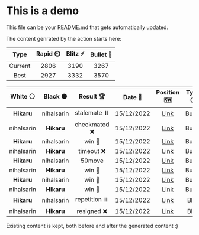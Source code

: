 # This is a demo

This file can be your README.md that gets automatically updated.

The content genrated by the action starts here:

<!--START_SECTION:chessStats-->
<!-- Automatically generated with https://github.com/Balastrong/chess-stats-action -->

| Type | Rapid ⏲️ | Blitz ⚡ | Bullet 🔫 |
|:---:|:---:|:---:|:---:|
| Current | 2806 | 3190 | 3267 |
| Best | 2927 | 3332 | 3570 |

| White ⚪ | Black ⚫ | Result 🏆 | Date 📅 | Position 🗺️ | Type 🕕 |
|:---:|:---:|:---:|:---:|:---:|:---:|
| **Hikaru** | nihalsarin | stalemate ⏸️ | 15/12/2022 | <a href="http://www.ee.unb.ca/cgi-bin/tervo/fen.pl?select=7K/7P/8/5k2/6r1/8/8/8 w - -">Link</a> | Bullet |
| nihalsarin | **Hikaru** | checkmated ❌ | 15/12/2022 | <a href="http://www.ee.unb.ca/cgi-bin/tervo/fen.pl?select=3kR3/5Q2/8/4K3/6P1/7P/8/8 b - -">Link</a> | Bullet |
| **Hikaru** | nihalsarin | win 🥇 | 15/12/2022 | <a href="http://www.ee.unb.ca/cgi-bin/tervo/fen.pl?select=8/8/3N1k2/4p2P/1P3p2/2PKnP2/8/8 b - -">Link</a> | Bullet |
| nihalsarin | **Hikaru** | timeout ❌ | 15/12/2022 | <a href="http://www.ee.unb.ca/cgi-bin/tervo/fen.pl?select=1r6/5p1k/2p2P2/2P1R3/1p5K/7P/rP4R1/8 b - -">Link</a> | Bullet |
| **Hikaru** | nihalsarin | 50move  | 15/12/2022 | <a href="http://www.ee.unb.ca/cgi-bin/tervo/fen.pl?select=3r4/1k3q1r/2p1pbp1/1pPp1p1p/pP1P1P1P/P1B1P1P1/7R/KQ5R b - -">Link</a> | Bullet |
| nihalsarin | **Hikaru** | win 🥇 | 15/12/2022 | <a href="http://www.ee.unb.ca/cgi-bin/tervo/fen.pl?select=8/8/8/5p2/3K4/7p/5k1N/8 b - -">Link</a> | Bullet |
| **Hikaru** | nihalsarin | win 🥇 | 15/12/2022 | <a href="http://www.ee.unb.ca/cgi-bin/tervo/fen.pl?select=8/2q1k3/1b2Qp2/3Bp1p1/4P2P/6P1/5PK1/8 b - -">Link</a> | Bullet |
| nihalsarin | **Hikaru** | win 🥇 | 15/12/2022 | <a href="http://www.ee.unb.ca/cgi-bin/tervo/fen.pl?select=8/8/5pk1/8/1R3K1r/5P2/8/8 w - -">Link</a> | Bullet |
| **Hikaru** | nihalsarin | repetition ⏸️ | 15/12/2022 | <a href="http://www.ee.unb.ca/cgi-bin/tervo/fen.pl?select=8/6R1/5p2/R4k2/3r3p/5P1K/P4r2/8 b - -">Link</a> | Blitz |
| nihalsarin | **Hikaru** | resigned ❌ | 15/12/2022 | <a href="http://www.ee.unb.ca/cgi-bin/tervo/fen.pl?select=4qbk1/6p1/pp2r3/3B1Q1p/P7/3nP3/1B3PPP/6K1 w - -">Link</a> | Blitz |

<!--END_SECTION:chessStats-->

Existing content is kept, both before and after the generated content :)
